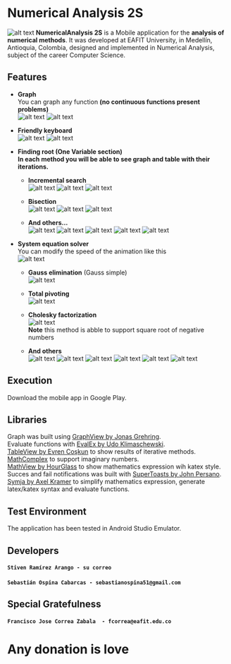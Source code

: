 # Numerical Analysis 2S
![alt text](https://2.bp.blogspot.com/-Ozib_ysz5Xc/Wy8g51A6b2I/AAAAAAAAEq4/BdGn5-6ILgsCUhQ6i0HQpBopHCzR69CQgCLcBGAs/s1600/home.png)
**NumericalAnalysis 2S** is a Mobile application for the **analysis of numerical methods**. It was developed at EAFIT University, in Medellín, Antioquia, Colombia, designed and implemented in Numerical Analysis, subject of the career Computer Science.

## Features

- **Graph**<br />
  You can graph any function **(no continuous functions present problems)**<br />
  ![alt text](https://3.bp.blogspot.com/-HuVfzGJ2huY/Wy_j3ZANZ2I/AAAAAAAAEr8/QYkwNpKXX0k35vqzuufJEYVQXzJRBCPZQCLcBGAs/s400/Screenshot_2018-06-24-13-11-12-901_com.example.sacrew.numericov4.png)  ![alt text](https://3.bp.blogspot.com/-rzxp9y0eZAA/Wy_j3cLLQmI/AAAAAAAAEsA/VgLmv0jWMOkFfLYpbprCVJTPM62xePeqwCLcBGAs/s400/Screenshot_2018-06-24-13-15-49-059_com.example.sacrew.numericov4.png)


- **Friendly keyboard** <br />
  ![alt text](https://4.bp.blogspot.com/-gm7xaUZL2AE/Wy_j3RTlWMI/AAAAAAAAEsE/JI5HDg8nLvwNEKSdVGAhMNH2ae0xpEdeQCLcBGAs/s400/Screenshot_2018-06-24-13-15-42-795_com.example.sacrew.numericov4.png)  ![alt text](https://2.bp.blogspot.com/-GwEVrBkl5tk/Wy_j3_L7ShI/AAAAAAAAEsI/BnclnyFALuAo8G62nnaOcKeLc9DvasL7ACLcBGAs/s400/Screenshot_2018-06-24-13-16-00-526_com.example.sacrew.numericov4.png)
 
- **Finding root (One Variable section)**<br />
  **In each method you will be able to see graph and table with their iterations.**<br />
  - **Incremental search** <br />
    ![alt text](https://2.bp.blogspot.com/-qg3DTMgWoaE/Wy_qE1i7oVI/AAAAAAAAEs0/x2PLeUXASYAlE-vd_GuyUV4nTIbWiLypACLcBGAs/s400/Screenshot_2018-06-24-13-50-49-785_com.example.sacrew.numericov4.png)  ![alt text](https://4.bp.blogspot.com/-R1sypqdsN_w/Wy_qExwgtNI/AAAAAAAAEsw/LvyjDp4Hs4MU29aTALzgjqg-pqc0KkS-ACLcBGAs/s400/Screenshot_2018-06-24-13-50-52-362_com.example.sacrew.numericov4.png) ![alt text](https://2.bp.blogspot.com/-tjbQLCxsFeU/Wy_qE14a9hI/AAAAAAAAEs4/dLXhaKNSUV08vsRC_CZa_KX_ur-4Dcm_gCLcBGAs/s400/Screenshot_2018-06-24-13-50-57-543_com.example.sacrew.numericov4.png)
    
  - **Bisection** <br />
    ![alt text](https://3.bp.blogspot.com/-gaqaNSDepo8/Wy_qF-ViOSI/AAAAAAAAEs8/o-84jtCHZW8DC30e4nTlJF8pRkDVJQbiwCLcBGAs/s400/Screenshot_2018-06-24-13-55-02-847_com.example.sacrew.numericov4.png)  ![alt text](https://3.bp.blogspot.com/-V9t_zPj9ENY/Wy_qGmaPq5I/AAAAAAAAEtI/1EHke-91XqU03EVG7cSCByYMK3mipLK9QCLcBGAs/s400/Screenshot_2018-06-24-13-55-17-908_com.example.sacrew.numericov4.png)  ![alt text](https://3.bp.blogspot.com/-eOYbgvSJQww/Wy_qGP_fx3I/AAAAAAAAEtA/QYEgIy6T7ZsUH2YK4-xXqM7-oUXHth1TgCLcBGAs/s400/Screenshot_2018-06-24-13-55-06-859_com.example.sacrew.numericov4.png)
  - **And others...** <br />
  ![alt text](https://1.bp.blogspot.com/-3Ris7RrcUl0/Wy_qGmhW8TI/AAAAAAAAEtM/BuBwcMbuwyEtgOK2FdYM1UxuBmlLpSzuQCLcBGAs/s400/Screenshot_2018-06-24-13-55-32-841_com.example.sacrew.numericov4.png) ![alt text](https://4.bp.blogspot.com/-BLZ-WqohAso/Wy_qHA5mUhI/AAAAAAAAEtQ/Ajvzrl5plWMK1YkilWiTkseKjbRb61CgwCLcBGAs/s400/Screenshot_2018-06-24-13-55-54-090_com.example.sacrew.numericov4.png) ![alt text](https://2.bp.blogspot.com/-pjqBujDNprw/Wy_qHaWGmqI/AAAAAAAAEtU/oo4xBErt3j8rD7ksr1uwuiivguNuGRzEwCLcBGAs/s400/Screenshot_2018-06-24-13-56-11-130_com.example.sacrew.numericov4.png) ![alt text](https://1.bp.blogspot.com/-CDUzANeb91k/Wy_qHlXlyxI/AAAAAAAAEtY/xurQR-ls4BkT8tiAvUw4bEj5n-EGfRXkwCLcBGAs/s400/Screenshot_2018-06-24-13-56-23-359_com.example.sacrew.numericov4.png) ![alt text](https://4.bp.blogspot.com/-eWzSRYULTH4/Wy_qHmoSruI/AAAAAAAAEtc/FStWp3MopY8Y0flySJvneVNt5ACWyY0rQCLcBGAs/s400/Screenshot_2018-06-24-13-56-40-953_com.example.sacrew.numericov4.png)
 
- **System equation solver** <br />
    You can modify the speed of the animation like this <br />
   ![alt text](https://2.bp.blogspot.com/-017PklU-FJI/WzAQXYvPfzI/AAAAAAAAEuM/Z_1MqrBeGAAVnEApaJZhnopCF13oxs5eACLcBGAs/s400/ezgif.com-video-to-gif.gif)
   
   - **Gauss elimination** (Gauss simple) <br /> ![alt text](https://3.bp.blogspot.com/-nKuNBxqOByQ/WzATKKPRs2I/AAAAAAAAEuk/WAci-_OMNrIUUoL91pz6YxGXFVmsoxUfwCLcBGAs/s400/ezgif.com-video-to-gif%2B%25281%2529.gif)

  - **Total pivoting** <br />![alt text](https://3.bp.blogspot.com/-S93sPuW_fgw/WzAia2E99FI/AAAAAAAAEw4/GJr4dUiNeyg1dZf-iPWto9ccnvpg1m8CACLcBGAs/s400/ezgif.com-video-to-gif%2B%25287%2529.gif)
  - **Cholesky factorization** <br />![alt text](https://2.bp.blogspot.com/-Q28V2oNt9bM/WzAUskk5mQI/AAAAAAAAEuw/Oc6IckpSJE8aGwW2JKhR8aYvmr74aFsVACLcBGAs/s400/ezgif.com-video-to-gif%2B%25282%2529.gif)
  <br /> **Note** this method is abble to support square root of negative numbers
  - **And others** <br />![alt text](https://2.bp.blogspot.com/-JXKzAWf-6og/WzAmTeydr4I/AAAAAAAAExQ/E4GnzrlirzwKQ9VvLMzR9sNRGThb8DIoQCLcBGAs/s400/ezgif.com-video-to-gif%2B%25288%2529.gif)  ![alt text](https://1.bp.blogspot.com/-4DEUBpoS2j4/WzAX4shJImI/AAAAAAAAEv4/2T5bgffpfZU4Gq2Kc1EiiqwcSCN6DbzMgCLcBGAs/s400/ezgif.com-video-to-gif%2B%25286%2529.gif)  ![alt text](https://4.bp.blogspot.com/-IwaeQySXZlc/WzAXZqCJr5I/AAAAAAAAEvs/MI0xRokQSQ09Bz8334vWfvIJs6mVWsD4ACLcBGAs/s400/ezgif.com-video-to-gif%2B%25285%2529.gif) ![alt text](https://4.bp.blogspot.com/-RDfIgbmZcNc/WzAZJdKekII/AAAAAAAAEwE/4NB40vo_xTYu840IXphhXs13Rq3oM3nBACLcBGAs/s400/Screenshot_2018-06-24-16-31-47-378_com.example.sacrew.numericov4.png) ![alt text](https://4.bp.blogspot.com/-1JAZtf39TRE/WzAZU8wmCuI/AAAAAAAAEwI/W9aO2bK--_wsjrzrA_moa63piuxRTeH-wCLcBGAs/s400/Screenshot_2018-06-24-16-32-12-577_com.example.sacrew.numericov4.png) ![alt text](https://4.bp.blogspot.com/-VckXZTKcl-0/WzAaReSnCLI/AAAAAAAAEwg/G8edI-Elu5YPFC1JBIR2JPOUUGIgmmxfgCLcBGAs/s400/Screenshot_2018-06-24-16-01-12-551_com.example.sacrew.numericov4.png)

## Execution
Download the mobile app in Google Play.

## Libraries
Graph was built using [GraphView by Jonas Grehring](http://www.android-graphview.org/).<br />
Evaluate functions with [EvalEx by Udo Klimaschewski](https://github.com/uklimaschewski/EvalEx). <br />
[TableView by Evren Coşkun](https://github.com/evrencoskun/TableView) to show results of iterative methods. <br />
[MathComplex](http://commons.apache.org/proper/commons-math/javadocs/api-3.6/org/apache/commons/math3/complex/Complex.html) to support imaginary numbers.<br />
[MathView by HourGlass](https://github.com/lingarajsankaravelu/Katex) to show mathematics expression wih katex style. <br />
Succes and fail notifications was built with [SuperToasts by John Persano](https://github.com/JohnPersano/SuperToasts). <br />
[Symja by Axel Kramer](https://github.com/axkr/symja_android_library) to simplify mathematics expression, generate latex/katex syntax and evaluate functions.
## Test Environment

The application has been tested in Android Studio Emulator.

## Developers

#### `Stiven Ramírez Arango - su correo`
#### `Sebastián Ospina Cabarcas - sebastianospina51@gmail.com`

## Special Gratefulness
#### `Francisco Jose Correa Zabala  - fcorrea@eafit.edu.co`

# Any donation is love
